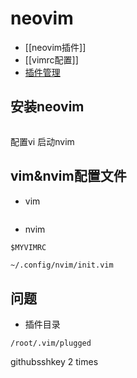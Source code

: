 # neovim
- [[neovim插件]]
- [[vimrc配置]]
- [插件管理](https://linux.cn/article-9751-1.html)
## 安装neovim
```bash

```
配置vi 启动nvim


## vim&nvim配置文件
- vim
```bash

```
- nvim
```shell
$MYVIMRC
```
```bash
~/.config/nvim/init.vim
```


## 问题
- 插件目录
```shell
/root/.vim/plugged
```


githubsshkey
2 times
